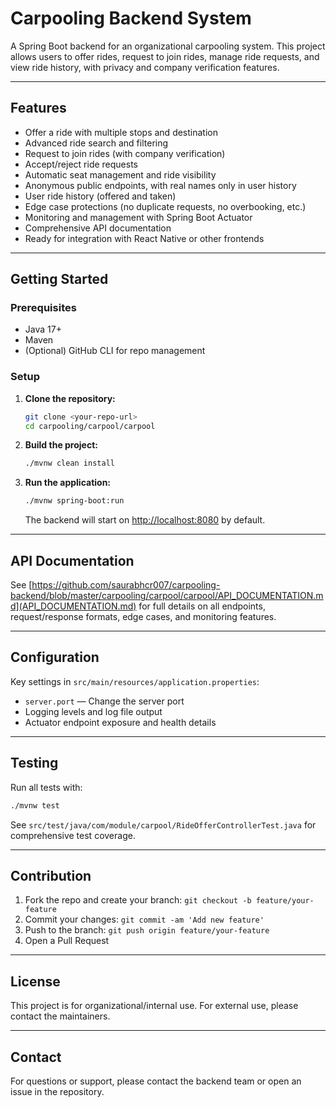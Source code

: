# Carpooling Backend System

A Spring Boot backend for an organizational carpooling system. This project allows users to offer rides, request to join rides, manage ride requests, and view ride history, with privacy and company verification features.

---

## Features
- Offer a ride with multiple stops and destination
- Advanced ride search and filtering
- Request to join rides (with company verification)
- Accept/reject ride requests
- Automatic seat management and ride visibility
- Anonymous public endpoints, with real names only in user history
- User ride history (offered and taken)
- Edge case protections (no duplicate requests, no overbooking, etc.)
- Monitoring and management with Spring Boot Actuator
- Comprehensive API documentation
- Ready for integration with React Native or other frontends

---

## Getting Started

### Prerequisites
- Java 17+
- Maven
- (Optional) GitHub CLI for repo management

### Setup
1. **Clone the repository:**
   ```sh
   git clone <your-repo-url>
   cd carpooling/carpool/carpool
   ```
2. **Build the project:**
   ```sh
   ./mvnw clean install
   ```
3. **Run the application:**
   ```sh
   ./mvnw spring-boot:run
   ```
   The backend will start on [http://localhost:8080](http://localhost:8080) by default.

---

## API Documentation

See [https://github.com/saurabhcr007/carpooling-backend/blob/master/carpooling/carpool/carpool/API_DOCUMENTATION.md](API_DOCUMENTATION.md) for full details on all endpoints, request/response formats, edge cases, and monitoring features.

---

## Configuration

Key settings in `src/main/resources/application.properties`:
- `server.port` — Change the server port
- Logging levels and log file output
- Actuator endpoint exposure and health details

---

## Testing

Run all tests with:
```sh
./mvnw test
```
See `src/test/java/com/module/carpool/RideOfferControllerTest.java` for comprehensive test coverage.

---

## Contribution

1. Fork the repo and create your branch: `git checkout -b feature/your-feature`
2. Commit your changes: `git commit -am 'Add new feature'`
3. Push to the branch: `git push origin feature/your-feature`
4. Open a Pull Request

---

## License

This project is for organizational/internal use. For external use, please contact the maintainers.

---

## Contact
For questions or support, please contact the backend team or open an issue in the repository.
